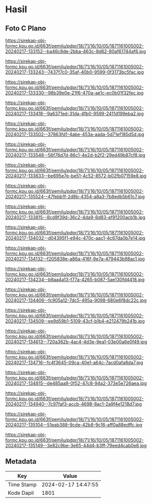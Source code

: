 # Hasil

## Foto C Plano

https://sirekap-obj-formc.kpu.go.id/663f/pemilu/pdpr/18/71/16/10/05/1871161005002-20240217-133152--ba46c8de-2bba-463c-8d62-80af61744af6.jpg

https://sirekap-obj-formc.kpu.go.id/663f/pemilu/pdpr/18/71/16/10/05/1871161005002-20240217-133243--7437f7c0-35af-40b0-9599-0f3173bc5fac.jpg

https://sirekap-obj-formc.kpu.go.id/663f/pemilu/pdpr/18/71/16/10/05/1871161005002-20240217-133330--98b39e0e-21f6-470a-ae1c-ec0b01f32fec.jpg

https://sirekap-obj-formc.kpu.go.id/663f/pemilu/pdpr/18/71/16/10/05/1871161005002-20240217-133418--9a6371ed-31da-4fb0-9599-2411d199eba2.jpg

https://sirekap-obj-formc.kpu.go.id/663f/pemilu/pdpr/18/71/16/10/05/1871161005002-20240217-133502--37863fd1-4abe-453a-aada-5d71ef185d5d.jpg

https://sirekap-obj-formc.kpu.go.id/663f/pemilu/pdpr/18/71/16/10/05/1871161005002-20240217-133548--56f76d7d-86c1-4e2d-b2f2-29ed49b87cf8.jpg

https://sirekap-obj-formc.kpu.go.id/663f/pemilu/pdpr/18/71/16/10/05/1871161005002-20240217-133633--be695e7e-be51-4c52-8572-b02fb07159e8.jpg

https://sirekap-obj-formc.kpu.go.id/663f/pemilu/pdpr/18/71/16/10/05/1871161005002-20240217-135524--47febb1f-2d8b-4354-a8a3-7b8edb5b61c7.jpg

https://sirekap-obj-formc.kpu.go.id/663f/pemilu/pdpr/18/71/16/10/05/1871161005002-20240217-133815--8cd8f39d-36c2-4da9-8d83-af91200acb1b.jpg

https://sirekap-obj-formc.kpu.go.id/663f/pemilu/pdpr/18/71/16/10/05/1871161005002-20240217-134032--d04395f1-e94c-470c-aac1-4c67da0b7e14.jpg

https://sirekap-obj-formc.kpu.go.id/663f/pemilu/pdpr/18/71/16/10/05/1871161005002-20240217-134132--f205838e-a86a-416f-9e7a-479443b98ac1.jpg

https://sirekap-obj-formc.kpu.go.id/663f/pemilu/pdpr/18/71/16/10/05/1871161005002-20240217-134234--b8aa4a13-f77a-4265-b087-5ae130fd4418.jpg

https://sirekap-obj-formc.kpu.go.id/663f/pemilu/pdpr/18/71/16/10/05/1871161005002-20240217-134406--fc905a12-7dc5-495a-9098-680e6f8dc22c.jpg

https://sirekap-obj-formc.kpu.go.id/663f/pemilu/pdpr/18/71/16/10/05/1871161005002-20240217-134509--ee9d59b1-5109-43cf-b1b4-e212479b241b.jpg

https://sirekap-obj-formc.kpu.go.id/663f/pemilu/pdpr/18/71/16/10/05/1871161005002-20240217-134613--720a362b-4ac4-4d3e-9ea1-03e00a6e0f49.jpg

https://sirekap-obj-formc.kpu.go.id/663f/pemilu/pdpr/18/71/16/10/05/1871161005002-20240217-134716--fc4f3645-09ca-40e1-a64c-7acd0afa8da7.jpg

https://sirekap-obj-formc.kpu.go.id/663f/pemilu/pdpr/18/71/16/10/05/1871161005002-20240217-134815--de485aa9-0f52-47c8-94a2-373e5e726aea.jpg

https://sirekap-obj-formc.kpu.go.id/663f/pemilu/pdpr/18/71/16/10/05/1871161005002-20240217-134940--7c97faf3-accb-4698-8ac1-2a9f4e1218d7.jpg

https://sirekap-obj-formc.kpu.go.id/663f/pemilu/pdpr/18/71/16/10/05/1871161005002-20240217-135104--51eab388-9cde-42b8-9c16-aff0a88edffc.jpg

https://sirekap-obj-formc.kpu.go.id/663f/pemilu/pdpr/18/71/16/10/05/1871161005002-20240217-135149--3e82c9be-3e65-44d4-b3ff-79eed4cab0e6.jpg


## Metadata

| Key        | Value               |
| ---------- | ------------------- |
| Time Stamp | 2024-02-17 14:47:55 |
| Kode Dapil | 1801                |



